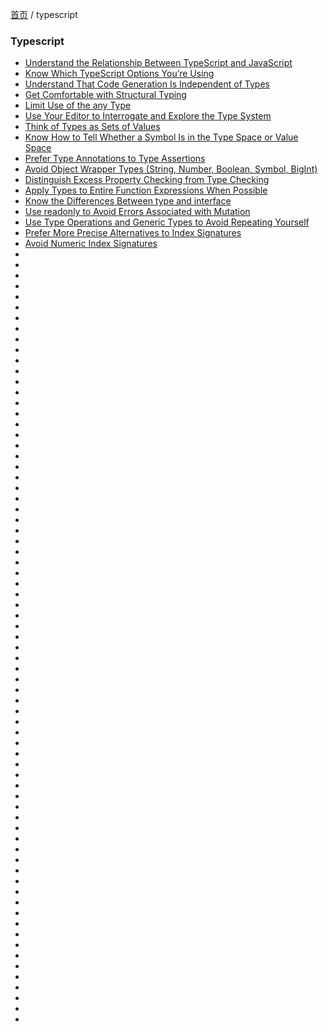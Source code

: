 [首页](https://printjs.github.io/blog) / typescript


### Typescript

* [ Understand the Relationship Between TypeScript and JavaScript](https://printjs.github.io/blog/docs/typescript/item1)
* [ Know Which TypeScript Options You’re Using](https://printjs.github.io/blog/docs/typescript/item2)
* [ Understand That Code Generation Is Independent of Types](https://printjs.github.io/blog/docs/typescript/item3)
* [ Get Comfortable with Structural Typing](https://printjs.github.io/blog/docs/typescript/item4)
* [Limit Use of the any Type](https://printjs.github.io/blog/docs/typescript/item5)
* [ Use Your Editor to Interrogate and Explore the Type System](https://printjs.github.io/blog/docs/typescript/item6)
* [Think of Types as Sets of Values](https://printjs.github.io/blog/docs/typescript/item7)
* [Know How to Tell Whether a Symbol Is in the Type Space or Value Space](https://printjs.github.io/blog/docs/typescript/item8)
* [Prefer Type Annotations to Type Assertions](https://printjs.github.io/blog/docs/typescript/item9)
* [ Avoid Object Wrapper Types (String, Number, Boolean, Symbol, BigInt)](https://printjs.github.io/blog/docs/typescript/item10)
* [Distinguish Excess Property Checking from Type Checking](https://printjs.github.io/blog/docs/typescript/item11)
* [Apply Types to Entire Function Expressions When Possible](https://printjs.github.io/blog/docs/typescript/item12)
* [Know the Differences Between type and interface](https://printjs.github.io/blog/docs/typescript/item13)
* [ Use readonly to Avoid Errors Associated with Mutation](https://printjs.github.io/blog/docs/typescript/item14)
* [ Use Type Operations and Generic Types to Avoid Repeating Yourself](https://printjs.github.io/blog/docs/typescript/item15)
* [ Prefer More Precise Alternatives to Index Signatures](https://printjs.github.io/blog/docs/typescript/item16)
* [ Avoid Numeric Index Signatures](https://printjs.github.io/blog/docs/typescript/item17)
* [](https://printjs.github.io/blog/docs/typescript/item18)
* [](https://printjs.github.io/blog/docs/typescript/item19)
* [](https://printjs.github.io/blog/docs/typescript/item20)
* [](https://printjs.github.io/blog/docs/typescript/item21)
* [](https://printjs.github.io/blog/docs/typescript/item22)
* [](https://printjs.github.io/blog/docs/typescript/item23)
* [](https://printjs.github.io/blog/docs/typescript/item24)
* [](https://printjs.github.io/blog/docs/typescript/item25)
* [](https://printjs.github.io/blog/docs/typescript/item26)
* [](https://printjs.github.io/blog/docs/typescript/item27)
* [](https://printjs.github.io/blog/docs/typescript/item28)
* [](https://printjs.github.io/blog/docs/typescript/item29)
* [](https://printjs.github.io/blog/docs/typescript/item30)
* [](https://printjs.github.io/blog/docs/typescript/item31)
* [](https://printjs.github.io/blog/docs/typescript/item32)
* [](https://printjs.github.io/blog/docs/typescript/item33)
* [](https://printjs.github.io/blog/docs/typescript/item34)
* [](https://printjs.github.io/blog/docs/typescript/item35)
* [](https://printjs.github.io/blog/docs/typescript/item36)
* [](https://printjs.github.io/blog/docs/typescript/item37)
* [](https://printjs.github.io/blog/docs/typescript/item38)
* [](https://printjs.github.io/blog/docs/typescript/item39)
* [](https://printjs.github.io/blog/docs/typescript/item40)
* [](https://printjs.github.io/blog/docs/typescript/item41)
* [](https://printjs.github.io/blog/docs/typescript/item42)
* [](https://printjs.github.io/blog/docs/typescript/item43)
* [](https://printjs.github.io/blog/docs/typescript/item44)
* [](https://printjs.github.io/blog/docs/typescript/item45)
* [](https://printjs.github.io/blog/docs/typescript/item46)
* [](https://printjs.github.io/blog/docs/typescript/item47)
* [](https://printjs.github.io/blog/docs/typescript/item48)
* [](https://printjs.github.io/blog/docs/typescript/item49)
* [](https://printjs.github.io/blog/docs/typescript/item50)
* [](https://printjs.github.io/blog/docs/typescript/item51)
* [](https://printjs.github.io/blog/docs/typescript/item52)
* [](https://printjs.github.io/blog/docs/typescript/item53)
* [](https://printjs.github.io/blog/docs/typescript/item54)
* [](https://printjs.github.io/blog/docs/typescript/item55)
* [](https://printjs.github.io/blog/docs/typescript/item56)
* [](https://printjs.github.io/blog/docs/typescript/item57)
* [](https://printjs.github.io/blog/docs/typescript/item58)
* [](https://printjs.github.io/blog/docs/typescript/item59)
* [](https://printjs.github.io/blog/docs/typescript/item60)
* [](https://printjs.github.io/blog/docs/typescript/item61)
* [](https://printjs.github.io/blog/docs/typescript/item62)
* [](https://printjs.github.io/blog/docs/typescript/item63)
* [](https://printjs.github.io/blog/docs/typescript/item64)
* [](https://printjs.github.io/blog/docs/typescript/item65)
* [](https://printjs.github.io/blog/docs/typescript/item66)
* [](https://printjs.github.io/blog/docs/typescript/item67)
* [](https://printjs.github.io/blog/docs/typescript/item68)
* [](https://printjs.github.io/blog/docs/typescript/item69)
* [](https://printjs.github.io/blog/docs/typescript/item70)
* [](https://printjs.github.io/blog/docs/typescript/item71)
* [](https://printjs.github.io/blog/docs/typescript/item72)
* [](https://printjs.github.io/blog/docs/typescript/item73)
* [](https://printjs.github.io/blog/docs/typescript/item74)
* [](https://printjs.github.io/blog/docs/typescript/item75)
* [](https://printjs.github.io/blog/docs/typescript/item76)
* [](https://printjs.github.io/blog/docs/typescript/item77)
* [](https://printjs.github.io/blog/docs/typescript/item78)
* [](https://printjs.github.io/blog/docs/typescript/item79)
* [](https://printjs.github.io/blog/docs/typescript/item80)
* [](https://printjs.github.io/blog/docs/typescript/item81)
* [](https://printjs.github.io/blog/docs/typescript/item82)
* [](https://printjs.github.io/blog/docs/typescript/item83)
* [](https://printjs.github.io/blog/docs/typescript/item84)
* [](https://printjs.github.io/blog/docs/typescript/item85)
* [](https://printjs.github.io/blog/docs/typescript/item86)
* [](https://printjs.github.io/blog/docs/typescript/item87)
* [](https://printjs.github.io/blog/docs/typescript/item88)
* [](https://printjs.github.io/blog/docs/typescript/item89)
* [](https://printjs.github.io/blog/docs/typescript/item90)
